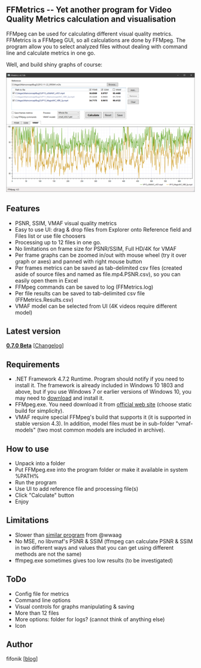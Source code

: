 ## FFMetrics -- Yet another program for Video Quality Metrics calculation and visualisation

FFMpeg can be used for calculating different visual quality metrics. FFMetrics is a FFMpeg GUI, so all calculations are done by FFMpeg.
The program allow you to select analyzed files without dealing with command line and calculate metrics in one go.

Well, and build shiny graphs of course:

<p align="center"><img src="screenshots/screenshot.png" width="1282"/></p>



## Features
- PSNR, SSIM, VMAF visual quality metrics
- Easy to use UI: drag & drop files from Explorer onto Reference field and Files list or use file choosers
- Processing up to 12 files in one go.
- No limitations on frame size for PSNR/SSIM, Full HD/4K for VMAF
- Per frame graphs can be zoomed in/out with mouse wheel (try it over graph or axes) and panned with right mouse button
- Per frames metrics can be saved as tab-delimited csv files (created aside of source files and named as file.mp4.PSNR.csv), so you can easily open them in Excel
- FFMpeg commands can be saved to log (FFMetrics.log)
- Per file results can be saved to tab-delimited csv file (FFMetrics.Results.csv)
- VMAF model can be selected from UI (4K videos require different model)



## Latest version
**[0.7.0 Beta](releases/FFMetrics.0.7.0b.zip)** [[Changelog](releases/README.md)]



## Requirements
- .NET Framework 4.7.2 Runtime. Program should notify if you need to install it.
  The framework is already included in Windows 10 1803 and above, but if you use Windows 7 or earlier versions of Windows 10, you may need to [download](https://dotnet.microsoft.com/download/dotnet-framework/net472) and install it.
- FFMpeg.exe. You need download it from [official web site](http://ffmpeg.org/download.html) (choose static build for simplicity).
- VMAF require special FFMpeg's build that supports it (it is supported in stable version 4.3).
  In addition, model files must be in sub-folder "vmaf-models" (two most common models are included in archive).



## How to use
- Unpack into a folder
- Put FFMpeg.exe into the program folder or make it available in system %PATH%
- Run the program
- Use UI to add reference file and processing file(s)
- Click "Calculate" button
- Enjoy




## Limitations
- Slower than [similar program](https://tools4vegas.com/render-quality-metrics-ffmpeg/) from @wwaag
- No MSE, no libvmaf's PSNR & SSIM (ffmpeg can calculate PSNR & SSIM in two different ways and values that you can get using different methods are not the same)
- ffmpeg.exe sometimes gives too low results (to be investigated)




## ToDo
- Config file for metrics
- Command line options
- Visual controls for graphs manipulating & saving
- More than 12 files
- More options: folder for logs? (cannot think of anything else)
- Icon



## Author
fifonik [[blog](http://fifonik.com/blog/)]
